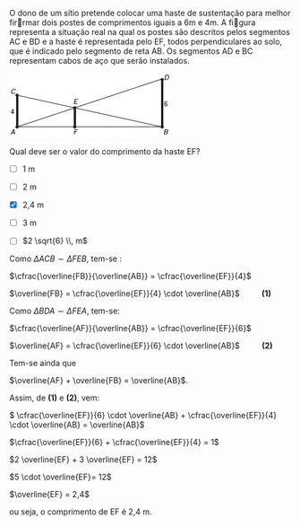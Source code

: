 

O dono de um sítio pretende colocar uma haste de sustentação para melhor firrmar dois postes de comprimentos iguais a 6m e 4m. A figura representa a situação real na qual os postes são descritos pelos segmentos AC e BD e a haste é representada pelo EF, todos perpendiculares ao solo, que é indicado pelo segmento de reta AB. Os segmentos AD e BC representam cabos de aço que serão instalados.

![](082dc1dc-316a-9aca-e9a2-38f04fea882b.png)

Qual deve ser o valor do comprimento da haste EF?



- [ ] 1 m
- [ ] 2 m
- [x] 2,4 m
- [ ] 3 m
- [ ] $2 \sqrt{6} \\, m$


Como $\Delta ACB \sim \Delta FEB$, tem-se :

$\cfrac{\overline{FB}}{\overline{AB}} = \cfrac{\overline{EF}}{4}$

$\overline{FB} = \cfrac{\overline{EF}}{4} \cdot \overline{AB}$          **(1)**

Como $\Delta BDA \sim \Delta FEA$, tem-se:

$\cfrac{\overline{AF}}{\overline{AB}} = \cfrac{\overline{EF}}{6}$

$\overline{AF} = \cfrac{\overline{EF}}{6} \cdot \overline{AB}$          **(2)**

Tem-se ainda que 

$\overline{AF} + \overline{FB} = \overline{AB}$.

Assim, de **(1)** e **(2)**, vem:

$ \cfrac{\overline{EF}}{6} \cdot \overline{AB} + \cfrac{\overline{EF}}{4} \cdot \overline{AB} = \overline{AB}$

$\cfrac{\overline{EF}}{6} + \cfrac{\overline{EF}}{4} = 1$

$2 \overline{EF} + 3 \overline{EF} = 12$

$5 \cdot \overline{EF}= 12$

$\overline{EF} = 2,4$

ou seja, o comprimento de EF é 2,4 m.
